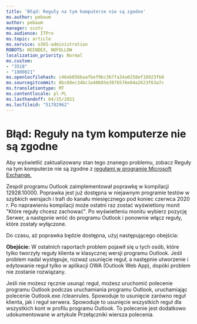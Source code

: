 ```yaml
---
title: 'Błąd: Reguły na tym komputerze nie są zgodne'
ms.author: pebaum
author: pebaum
manager: scotv
ms.audience: ITPro
ms.topic: article
ms.service: o365-administration
ROBOTS: NOINDEX, NOFOLLOW
localization_priority: Normal
ms.custom:
- "3518"
- "1800021"
ms.openlocfilehash: c46eb856baafbef9bc3b7fa34a0258ef16923fb8
ms.sourcegitcommit: 8bc60ec34bc1e40685e3976576e04a2623f63a7c
ms.translationtype: MT
ms.contentlocale: pl-PL
ms.lasthandoff: 04/15/2021
ms.locfileid: "51782962"
---
```

# <a name="error-the-rules-on-this-computer-do-not-match"></a>Błąd: Reguły na tym komputerze nie są zgodne

Aby wyświetlić zaktualizowany stan tego znanego problemu, zobacz Reguły na tym komputerze nie są zgodne z [regułami w programie Microsoft Exchange.](https://support.office.com/article/d032e037-b224-429e-b325-633afde9b5f0)

Zespół programu Outlook zaimplementował poprawkę w kompilacji 12928.10000. Poprawka jest już dostępna w niejawnym programie testów w szybkich wersjach i trafi do kanału miesięcznego pod koniec czerwca 2020 r. Po naprawieniu kompilacji może ostatni raz zostać wyświetlony monit "Które reguły chcesz zachować". Po wyświetleniu monitu wybierz pozycję Serwer, a następnie wróć do programu Outlook i ponownie włącz reguły, które zostały wyłączone.

Do czasu, aż poprawka będzie dostępna, użyj następującego obejścia:

**Obejście:** W ostatnich raportach problem pojawił się u tych osób, które tylko tworzyły reguły klienta w klasycznej wersji programu Outlook. Jeśli problem nadal występuje, rozważ usunięcie reguł, a następnie utworzenie i edytowanie reguł tylko w aplikacji OWA (Outlook Web App), dopóki problem nie zostanie rozwiązany.

Jeśli nie możesz ręcznie usunąć reguł, możesz uruchomić polecenie programu Outlook podczas uruchamiania programu Outlook, uruchamiając polecenie Outlook.exe /cleanrules. Spowoduje to usunięcie zarówno reguł klienta, jak i reguł serwera. Spowoduje to usunięcie wszystkich reguł dla wszystkich kont w profilu programu Outlook. To polecenie jest dodatkowo udokumentowane w artykule Przełączniki wiersza polecenia.

